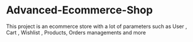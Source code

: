 # Advanced-Ecommerce-Shop
This project is an ecommerce store with a lot of parameters such as User , Cart , Wishlist , Products, Orders managements and more

